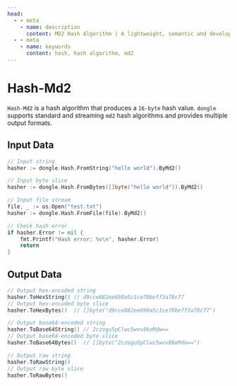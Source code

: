 ```yaml
---
head:
  - - meta
    - name: description
      content: MD2 Hash Algorithm | A lightweight, semantic and developer-friendly golang encoding & crypto library
  - - meta
    - name: keywords
      content: hash, hash algorithm, md2
---
```


# Hash-Md2

`Hash-Md2` is a hash algorithm that produces a `16-byte` hash value. `dongle` supports standard and streaming `md2` hash algorithms and provides multiple output formats.

## Input Data

```go
// Input string
hasher := dongle.Hash.FromString("hello world").ByMd2()

// Input byte slice
hasher := dongle.Hash.FromBytes([]byte("hello world")).ByMd2()

// Input file stream
file, _ := os.Open("test.txt")
hasher := dongle.Hash.FromFile(file).ByMd2()

// Check hash error
if hasher.Error != nil {
	fmt.Printf("Hash error: %v\n", hasher.Error)
	return
}
```

## Output Data

```go
// Output hex-encoded string
hasher.ToHexString() // d9cce882ee690a5c1ce70beff3a78c77
// Output hex-encoded byte slice
hasher.ToHexBytes()  // []byte("d9cce882ee690a5c1ce70beff3a78c77")

// Output base64-encoded string
hasher.ToBase64String() // 2czogu5pClwc5wvv86eMdw==
// Output base64-encoded byte slice
hasher.ToBase64Bytes()  // []byte("2czogu5pClwc5wvv86eMdw==")

// Output raw string
hasher.ToRawString()
// Output raw byte slice
hasher.ToRawBytes()
```
